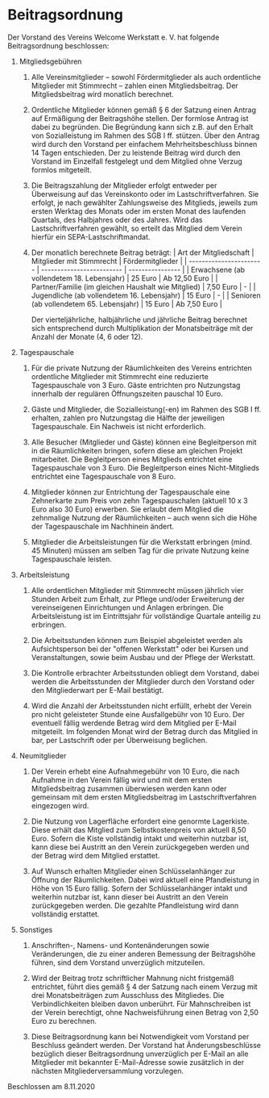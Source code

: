 # Beitragsordnung

Der Vorstand des Vereins Welcome Werkstatt e. V. hat folgende Beitragsordnung beschlossen:

1. Mitgliedsgebühren
    1. Alle Vereinsmitglieder – sowohl Fördermitglieder als auch ordentliche Mitglieder mit Stimmrecht – zahlen einen Mitgliedsbeitrag. Der Mitgliedsbeitrag wird monatlich berechnet.

    2. Ordentliche Mitglieder können gemäß § 6 der Satzung einen Antrag auf Ermäßigung der Beitragshöhe stellen. Der formlose Antrag ist dabei zu begründen. Die Begründung kann sich z.B. auf den Erhalt von Sozialleistung im Rahmen des SGB I ff. stützen. Über den Antrag wird durch den Vorstand per einfachem Mehrheitsbeschluss binnen 14 Tagen entschieden. Der zu leistende Beitrag wird durch den Vorstand im Einzelfall festgelegt und dem Mitglied ohne Verzug formlos mitgeteilt.

    3. Die Beitragszahlung der Mitglieder erfolgt entweder per Überweisung auf das Vereinskonto oder im Lastschriftverfahren. Sie erfolgt, je nach gewählter Zahlungsweise des Mitglieds, jeweils zum ersten Werktag des Monats oder im ersten Monat des laufenden Quartals, des Halbjahres oder des Jahres. Wird das Lastschriftverfahren gewählt, so erteilt das Mitglied dem Verein hierfür ein SEPA-Lastschriftmandat.

    4. Der monatlich berechnete Beitrag beträgt:
        | Art der Mitgliedschaft  | Mitglieder mit Stimmrecht | Fördermitglieder |
        | ----------------------- | ------------------------- | ---------------- |
        | Erwachsene (ab vollendetem 18. Lebensjahr) | 25 Euro | Ab 12,50 Euro |
        | Partner/Familie (im gleichen Haushalt wie Mitglied) | 7,50 Euro | - |
        | Jugendliche (ab vollendetem 16. Lebensjahr) | 15 Euro | - |
        | Senioren (ab vollendetem 65. Lebensjahr) | 15 Euro | Ab 7,50 Euro |

        Der vierteljährliche, halbjährliche und jährliche Beitrag berechnet sich entsprechend durch Multiplikation der Monatsbeiträge mit der Anzahl der Monate (4, 6 oder 12).


2. Tagespauschale
    1. Für die private Nutzung der Räumlichkeiten des Vereins entrichten ordentliche Mitglieder mit Stimmrecht eine reduzierte Tagespauschale von 3 Euro. Gäste entrichten pro Nutzungstag innerhalb der regulären Öffnungszeiten pauschal 10 Euro.
    
    2. Gäste und Mitglieder, die Sozialleistung(-en) im Rahmen des SGB I ff. erhalten, zahlen pro Nutzungstag die Hälfte der jeweiligen Tagespauschale. Ein Nachweis ist nicht erforderlich.

    3. Alle Besucher (Mitglieder und Gäste) können eine Begleitperson mit in die Räumlichkeiten bringen, sofern diese am gleichen Projekt mitarbeitet. Die Begleitperson eines Mitglieds entrichtet eine Tagespauschale von 3 Euro. Die Begleitperson eines Nicht-Mitglieds entrichtet eine Tagespauschale von 8 Euro.

    4. Mitglieder können zur Entrichtung der Tagespauschale eine Zehnerkarte zum Preis von zehn Tagespauschalen (aktuell 10 x 3 Euro also 30 Euro) erwerben. Sie erlaubt dem Mitglied die zehnmalige Nutzung der Räumlichkeiten – auch wenn sich die Höhe der Tagespauschale im Nachhinein ändert. 
    
    5. Mitglieder die Arbeitsleistungen für die Werkstatt erbringen (mind. 45 Minuten) müssen am selben Tag für die private Nutzung keine Tagespauschale leisten. 

3. Arbeitsleistung
    1. Alle ordentlichen Mitglieder mit Stimmrecht müssen jährlich vier Stunden Arbeit zum Erhalt, zur Pflege und/oder Erweiterung der vereinseigenen Einrichtungen und Anlagen erbringen. Die Arbeitsleistung ist im Eintrittsjahr für vollständige Quartale anteilig zu erbringen.

    2. Die Arbeitsstunden können zum Beispiel abgeleistet werden als Aufsichtsperson bei der "offenen Werkstatt" oder bei Kursen und Veranstaltungen, sowie beim Ausbau und der Pflege der Werkstatt.

    3. Die Kontrolle erbrachter Arbeitsstunden obliegt dem Vorstand, dabei werden die Arbeitsstunden der Mitglieder durch den Vorstand oder den Mitgliederwart per E-Mail bestätigt.

    4. Wird die Anzahl der Arbeitsstunden nicht erfüllt, erhebt der Verein pro nicht geleisteter Stunde eine Ausfallgebühr von 10 Euro. Der eventuell fällig werdende Betrag wird dem Mitglied per E-Mail mitgeteilt. Im folgenden Monat wird der Betrag durch das Mitglied in bar, per Lastschrift oder per Überweisung beglichen.


4. Neumitglieder
    1. Der Verein erhebt eine Aufnahmegebühr von 10 Euro, die nach Aufnahme in den Verein fällig wird und mit dem ersten Mitgliedsbeitrag zusammen überwiesen werden kann oder gemeinsam mit dem ersten Mitgliedsbeitrag im Lastschriftverfahren eingezogen wird.

    2. Die Nutzung von Lagerfläche erfordert eine genormte Lagerkiste. Diese erhält das Mitglied zum Selbstkostenpreis von aktuell 8,50 Euro. Sofern die Kiste vollständig intakt und weiterhin nutzbar ist, kann diese bei Austritt an den Verein zurückgegeben werden und der Betrag wird dem Mitglied erstattet. 

    3. Auf Wunsch erhalten Mitglieder einen Schlüsselanhänger zur Öffnung der Räumlichkeiten. Dabei wird aktuell eine Pfandleistung in Höhe von 15 Euro fällig. Sofern der Schlüsselanhänger intakt und weiterhin nutzbar ist, kann dieser bei Austritt an den Verein zurückgegeben werden. Die gezahlte Pfandleistung wird dann vollständig erstattet.



5. Sonstiges
    1. Anschriften-, Namens- und Kontenänderungen sowie Veränderungen, die zu einer anderen Bemessung der Beitragshöhe führen, sind dem Vorstand unverzüglich mitzuteilen.

    2. Wird der Beitrag trotz schriftlicher Mahnung nicht fristgemäß entrichtet, führt dies gemäß  § 4 der Satzung nach einem Verzug mit drei Monatsbeiträgen zum Ausschluss des Mitgliedes. Die Verbindlichkeiten bleiben davon unberührt. Für Mahnschreiben ist der Verein berechtigt, ohne Nachweisführung einen Betrag von 2,50 Euro zu berechnen.

    3. Diese Beitragsordnung kann bei Notwendigkeit vom Vorstand per Beschluss geändert werden. Der Vorstand hat Änderungsbeschlüsse bezüglich dieser Beitragsordnung unverzüglich per E-Mail an alle Mitglieder mit bekannter E-Mail-Adresse sowie zusätzlich in der nächsten Mitgliederversammlung vorzulegen.


Beschlossen am 8.11.2020
